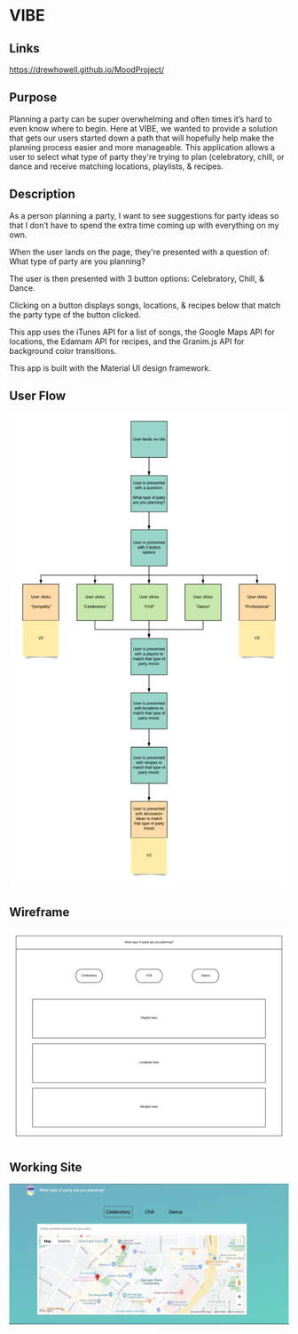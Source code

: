 # VIBE

## Links

https://drewhowell.github.io/MoodProject/

## Purpose
Planning a party can be super overwhelming and often times it’s hard to even know where to begin. Here at VIBE, we wanted to provide a solution that gets our users started down a path that will hopefully help make the planning process easier and more manageable. This application allows a user to select what type of party they're trying to plan (celebratory, chill, or dance and receive matching locations, playlists, & recipes.

## Description
As a person planning a party, I want to see suggestions for party ideas so that I don’t have to spend the extra time coming up with everything on my own.

When the user lands on the page, they're presented with a question of: What type of party are you planning?

The user is then presented with 3 button options: Celebratory, Chill, & Dance.

Clicking on a button displays songs, locations, & recipes below that match the party type of the button clicked.

This app uses the iTunes API for a list of songs, the Google Maps API for locations, the Edamam API for recipes, and the Granim.js API for background color transitions. 

This app is built with the Material UI design framework.



## User Flow

![userflowimage](assets/images/vibeuserflow.png)


## Wireframe

![wireframeimage](assets/images/vibewireframe.png)

## Working Site

![workingsite](assets/images/live.png)


